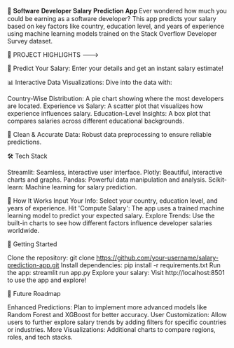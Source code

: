 🚀 𝐒𝐨𝐟𝐭𝐰𝐚𝐫𝐞 𝐃𝐞𝐯𝐞𝐥𝐨𝐩𝐞𝐫 𝐒𝐚𝐥𝐚𝐫𝐲 𝐏𝐫𝐞𝐝𝐢𝐜𝐭𝐢𝐨𝐧 𝐀𝐩𝐩 Ever wondered how much you could be earning as a software developer? This app predicts your salary based on key factors like country, education level, and years of experience using machine learning models trained on the Stack Overflow Developer Survey dataset.

🌟 PROJECT HIGHLIGHTS --->

🔮 Predict Your Salary: Enter your details and get an instant salary estimate!

📊 Interactive Data Visualizations: Dive into the data with:

Country-Wise Distribution: A pie chart showing where the most developers are located. 
Experience vs Salary: A scatter plot that visualizes how experience influences salary. 
Education-Level Insights: A box plot that compares salaries across different educational backgrounds.

🧹 Clean & Accurate Data:
Robust data preprocessing to ensure reliable predictions.

🛠 Tech Stack

Streamlit: Seamless, interactive user interface.
Plotly: Beautiful, interactive charts and graphs.
Pandas: Powerful data manipulation and analysis. 
Scikit-learn: Machine learning for salary prediction.

🎯 How It Works
Input Your Info: Select your country, education level, and years of experience.
Hit 'Compute Salary': The app uses a trained machine learning model to predict your expected salary.
Explore Trends: Use the built-in charts to see how different factors influence developer salaries worldwide.

🚀 Getting Started

Clone the repository: git clone https://github.com/your-username/salary-prediction-app.git
Install dependencies: pip install -r requirements.txt
Run the app: streamlit run app.py
Explore your salary: Visit http://localhost:8501 to use the app and explore!

🔮 Future Roadmap

Enhanced Predictions: Plan to implement more advanced models like Random Forest and XGBoost for better accuracy.
User Customization: Allow users to further explore salary trends by adding filters for specific countries or industries. 
More Visualizations: Additional charts to compare regions, roles, and tech stacks.
